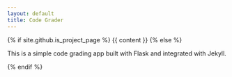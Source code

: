 ```yaml
---
layout: default
title: Code Grader
---
```


{% if site.github.is_project_page %}
  {{ content }}
{% else %}
  <p>This is a simple code grading app built with Flask and integrated with Jekyll.</p>
{% endif %}
